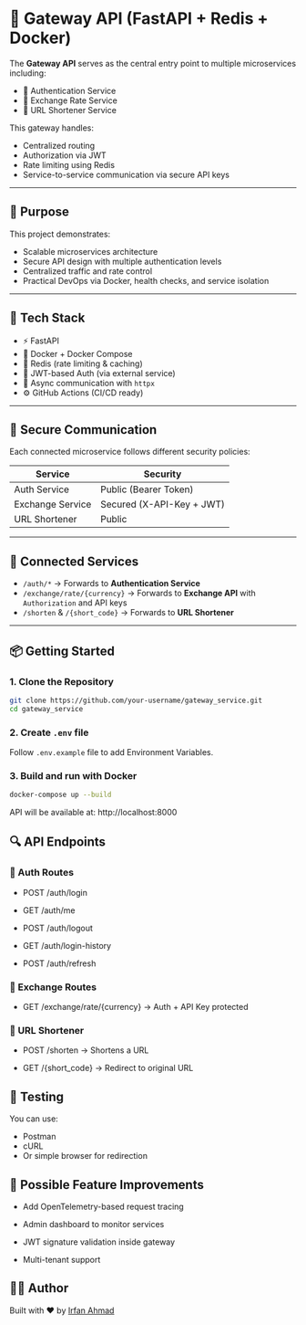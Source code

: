 # 🚪 Gateway API (FastAPI + Redis + Docker)

The **Gateway API** serves as the central entry point to multiple microservices including:
- 🔐 Authentication Service
- 💱 Exchange Rate Service
- 🔗 URL Shortener Service

This gateway handles:
- Centralized routing
- Authorization via JWT
- Rate limiting using Redis
- Service-to-service communication via secure API keys

---

## 🧠 Purpose

This project demonstrates:
- Scalable microservices architecture
- Secure API design with multiple authentication levels
- Centralized traffic and rate control
- Practical DevOps via Docker, health checks, and service isolation

---

## 🧱 Tech Stack

- ⚡ FastAPI
- 🐳 Docker + Docker Compose
- 💾 Redis (rate limiting & caching)
- 🔐 JWT-based Auth (via external service)
- 🔄 Async communication with `httpx`
- ⚙️ GitHub Actions (CI/CD ready)

---

## 🔐 Secure Communication

Each connected microservice follows different security policies:

| Service         | Security       |
|----------------|----------------|
| Auth Service    | Public (Bearer Token) |
| Exchange Service| Secured (X-API-Key + JWT) |
| URL Shortener   | Public         |

---

## 🔁 Connected Services

- `/auth/*` → Forwards to **Authentication Service**
- `/exchange/rate/{currency}` → Forwards to **Exchange API** with `Authorization` and API keys
- `/shorten` & `/{short_code}` → Forwards to **URL Shortener**

---

## 📦 Getting Started

### 1. Clone the Repository

```bash
git clone https://github.com/your-username/gateway_service.git
cd gateway_service
```

### 2. Create `.env` file 
Follow `.env.example` file to add Environment Variables.


### 3. Build and run with Docker
```bash
docker-compose up --build
```

API will be available at: http://localhost:8000


## 🔍 API Endpoints
### 🔐 Auth Routes

- POST /auth/login

- GET /auth/me

- POST /auth/logout

- GET /auth/login-history

- POST /auth/refresh

### 💱 Exchange Routes

- GET /exchange/rate/{currency} → Auth + API Key protected

### 🔗 URL Shortener

- POST /shorten → Shortens a URL

- GET /{short_code} → Redirect to original URL


## 🧪 Testing
You can use:

- Postman
- cURL
- Or simple browser for redirection

## 📌 Possible Feature Improvements
- Add OpenTelemetry-based request tracing

- Admin dashboard to monitor services

- JWT signature validation inside gateway

- Multi-tenant support

## 👨‍💻 Author
Built with ❤️ by [Irfan Ahmad](!https://github.com/irfan-ahmad-byte)
